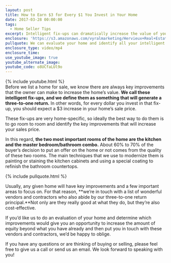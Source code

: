 ```yaml
---
layout: post
title: How to Earn $3 for Every $1 You Invest in Your Home
date: 2017-03-28 00:00:00
tags:
  - Home Seller Tips
excerpt: Intelligent fix-ups can dramatically increase the value of your home. Here’s how.
enclosure: 'https://s3.amazonaws.com/vyralmarketing/Hervieux+Real+Estate/San+Diego+Real+Estate-+A+Simple+Way+to+Increase+Your+Home%2527s+Value.mp4'
pullquote: We can evaluate your home and identify all your intelligent fix-ups.
enclosure_type: video/mp4
enclosure_time:
use_youtube_image: true
youtube_alternate_image:
youtube_code: o8UCfaLUl9o
---
```



{% include youtube.html %}
<br>Before we list a home for sale, we know there are always key improvements that the owner can make to increase the home’s value. **We call these intelligent fix-ups, and we define them as something that will generate a three-to-one return.** In other words, for every dollar you invest in that fix-up, you should expect a $3 increase in your home’s sale price.

These fix-ups are very home-specific, so ideally the best way to do them is to go room to room and identify the key improvements that will increase your sales price.

In this regard, **the two most important rooms of the home are the kitchen and the master bedroom/bathroom combo.** About 60% to 70% of the buyer’s decision to put an offer on the home or not comes from the quality of these two rooms. The main techniques that we use to modernize them is painting or staining the kitchen cabinets and using a special coating to refinish the bathroom countertops.

{% include pullquote.html %}

Usually, any given home will have key improvements and a few important areas to focus on. For that reason, **we’re in touch with a list of wonderful vendors and contractors who also abide by our three-to-one return principal.**Not only are they really good at what they do, but they’re also cost-effective.

If you’d like us to do an evaluation of your home and determine which improvements would give you an opportunity to increase the amount of equity beyond what you have already and then put you in touch with these vendors and contractors, we’d be happy to oblige.

If you have any questions or are thinking of buying or selling, please feel free to give us a call or send us an email. We look forward to speaking with you!